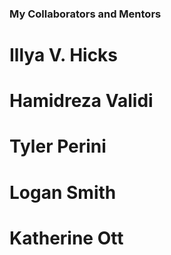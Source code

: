 ### My Collaborators and Mentors

# Illya V. Hicks

# Hamidreza Validi

# Tyler Perini

# Logan Smith

# Katherine Ott